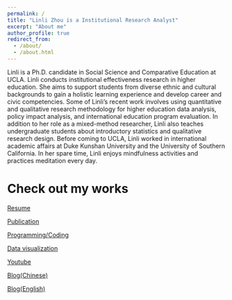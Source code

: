 ```yaml
---
permalink: /
title: "Linli Zhou is a Institutional Research Analyst"
excerpt: "About me"
author_profile: true
redirect_from: 
  - /about/
  - /about.html
---
```


Linli is a Ph.D. candidate in Social Science and Comparative Education at UCLA. Linli conducts institutional effectiveness research in higher education. She aims to support students from diverse ethnic and cultural backgrounds to gain a holistic learning experience and develop career and civic competencies. Some of Linli’s recent work involves using quantitative and qualitative research methodology for higher education data analysis, policy impact analysis, and international education program evaluation. In addition to her role as a mixed-method researcher, Linli also teaches undergraduate students about introductory statistics and qualitative research design. Before coming to UCLA, Linli worked in international academic affairs at Duke Kunshan University and the University of Southern California. In her spare time, Linli enjoys mindfulness activities and practices meditation every day.

Check out my works
======
[Resume](https://www.linkedin.com/in/linlizhou/)

[Publication](https://tinyurl.com/LinliScholar)

[Programming/Coding](https://github.com/ZhouLinli)

[Data visualization](https://tinyurl.com/LinlisTableau)

[Youtube](https://tinyurl.com/LinliYoutube)

[Blog(Chinese)](https://tinyurl.com/LinliDataScienceBlog)

[Blog(English)](https://medium.com/@linlizhou.fm)
